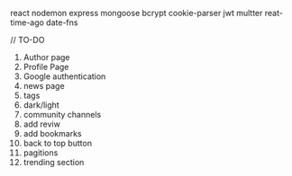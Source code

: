 react
nodemon
express
mongoose
bcrypt
cookie-parser
jwt
multter
reat-time-ago
date-fns



// TO-DO

1. Author page
2. Profile Page
3. Google authentication
4. news page
5. tags
6. dark/light
7. community channels
8. add reviw
9. add bookmarks
10. back to top button
11. pagitions
12. trending section
